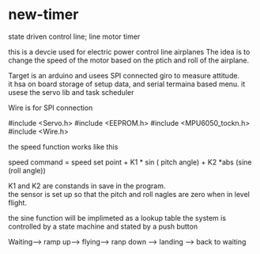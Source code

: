 # new-timer
state driven control line; line motor timer

this is a devcie used for electric power control line airplanes 
The idea is to change the speed of the motor based on the ptich and roll of the airplane.  

Target is an arduino and usees SPI connected giro to measure attitude.  
it hsa on board storage of setup data, and serial termaina based menu.
it usese the servo lib and task scheduler

Wire is for SPI connection 

#include <Servo.h>
#include <EEPROM.h>
#include <MPU6050_tockn.h>
#include <Wire.h>

the speed function works like this 

speed command =   speed set point + K1 * sin ( pitch angle) + K2 *abs (sine (roll angle))

K1 and K2 are constands in save in the program.  
the sensor is set up so that the pitch and roll nagles are zero when in level flight.  

the sine function will be implimeted as a lookup table 
the system is controlled by a state machine and stated by a push button

Waiting--> ramp up-->  flying--> ranp down --> landing --> back to waiting
